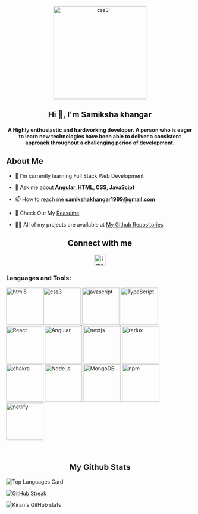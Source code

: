 <p align="center">
    <img width="250px" src="https://i.pinimg.com/originals/e7/26/c7/e726c74ac081eed50feee1433d12c998.gif" alt="css3"/>   
</p>
<h2 align="center">Hi 👋, I'm Samiksha khangar</h2>

<!-- <h3 align="center">Front End Web Developer </h3> -->

<h4 align="center">A Highly enthusiastic and hardworking developer. A person who is eager to learn new technologies have been able to deliver a consistent approach throughout a challenging period of development.</h4>

<h2>About Me</h2>

- 🌱 I’m currently learning Full Stack Web Development

- 💬 Ask me about **Angular, HTML, CSS, JavaScipt**

- 📫 How to reach me **samikshakhangar1999@gmail.com**

- 📄 Check Out My <a href="https://drive.google.com/file/d/1owYZnPcn_ulBl1WMlZM9MlrazUzp7FNx/view?usp=sharing">Reasume </a>


- 👨‍💻 All of my projects are available at <a href="https://github.com/Samik1110?tab=repositories">My Github Repositories</a>

<h2 align="center">Connect with me</h2>
<p align="center">
 <a align="center" href="www.linkedin.com/in/samik1110"><img src="https://raw.githubusercontent.com/rahuldkjain/github-profile-readme-generator/master/src/images/icons/Social/linked-in-alt.svg" alt="image" width="30px" /></a>
 </p>

<h3 align="left">Languages and Tools:</h3>
<p align="left">
  <a href="#">
<img src="https://user-images.githubusercontent.com/25181517/192158954-f88b5814-d510-4564-b285-dff7d6400dad.png"
  alt="html5" width="100" height="100" /><img
  src="https://user-images.githubusercontent.com/25181517/183898674-75a4a1b1-f960-4ea9-abcb-637170a00a75.png"
  alt="css3" width="100" height="100" />
<img src="https://user-images.githubusercontent.com/25181517/117447155-6a868a00-af3d-11eb-9cfe-245df15c9f3f.png"
  alt="javascript" width="100" height="100" />
<img src="https://profilinator.rishav.dev/skills-assets/typescript-original.svg" alt="TypeScript" width="100"
  height="100" />
<img src="https://profilinator.rishav.dev/skills-assets/react-original-wordmark.svg" alt="React" width="100"
  height="100" />
    <img src="https://upload.wikimedia.org/wikipedia/commons/thumb/c/cf/Angular_full_color_logo.svg/1200px-Angular_full_color_logo.svg.png" alt="Angular" width="100"
  height="100" />
<img src="https://www.rlogical.com/wp-content/uploads/2021/08/Rlogical-Blog-Images-thumbnail.png" alt="nextjs"
  width="100" height="100" />
<img src="https://user-images.githubusercontent.com/25181517/187896150-cc1dcb12-d490-445c-8e4d-1275cd2388d6.png"
  alt="redux" width="100" height="100" />
<img src="https://user-images.githubusercontent.com/25181517/190887639-d0ba4ec9-ddbe-45dd-bea1-4db83846503e.png"
  alt="chakra" width="100" height="100" />
<img src="https://profilinator.rishav.dev/skills-assets/nodejs-original-wordmark.svg" alt="Node.js" width="100"
  height="100" />
<img src="https://profilinator.rishav.dev/skills-assets/mongodb-original-wordmark.svg" alt="MongoDB" width="100"
  height="100" />
<img src="https://user-images.githubusercontent.com/25181517/121401671-49102800-c959-11eb-9f6f-74d49a5e1774.png"
  alt="npm" width="100" height="100" />

<img src="https://skillicons.dev/icons?i=netlify" alt="netlify" width="100" height="100" />
</a>
</p>
<br />
 <h2 align="center">My Github Stats</h2>

![Top Languages Card](https://github-readme-stats.vercel.app/api/top-langs/?username=Samik1110&layout=compact)

[![GitHub Streak](https://github-readme-streak-stats.herokuapp.com?user=Samik1110)](https://git.io/streak-stats)


![Kiran's GitHub stats](https://github-readme-stats.vercel.app/api?username=Samik1110&show_icons=true&theme=radical)



<!-- <br />
<h2 align="center">📊 LeetCode Stats</h2>
<p align="center">
<a href="https://www.leetcode.com/GitAddSagar" target="_blank"><img title="Click to view LeetCode Profile"
     align="center" src="https://leetcard.jacoblin.cool/GitAddSagar?theme=nord" /></a>
</p> -->
